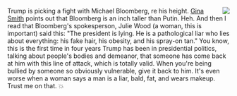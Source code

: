<img src="http://scripting.com/images/2020/01/31/kingTrumpSmall.png" border="0" align="right">Trump is picking a fight with Michael Bloomberg, re his height. <a href="https://twitter.com/ginasmith888/status/1224037007673815040">Gina Smith</a> points out that Bloomberg is an inch taller than Putin. Heh. And then I read that Bloomberg's spokesperson, Julie Wood (a woman, this is important) said this: "The president is lying. He is a pathological liar who lies about everything: his fake hair, his obesity, and his spray-on tan."  You know, this is the first time in four years Trump has been in presidential politics, talking about people's bodies and demeanor, that someone has come back at him with this line of attack, which is totally valid. When you're being bullied by someone so obviously vulnerable, give it back to him. It's even worse when a woman says a man is a liar, bald, fat, and wears makeup. Trust me on that. :boom:
